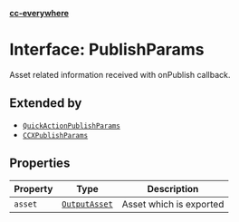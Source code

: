[**cc-everywhere**](../../../../../../index.md)

<HorizontalLine />

# Interface: PublishParams

Asset related information received with onPublish callback.

## Extended by

- [`QuickActionPublishParams`](quick-action-publish-params.md)
- [`CCXPublishParams`](ccx-publish-params.md)

## Properties

| Property | Type | Description |
| ------ | ------ | ------ |
| `asset` | [`OutputAsset`](../../../asset-types/interfaces/output-asset.md) | Asset which is exported |
